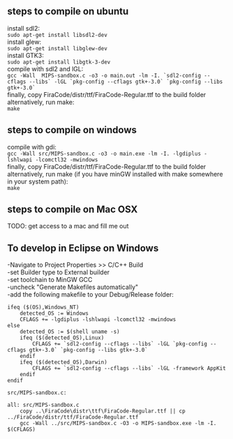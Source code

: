 ## steps to compile on ubuntu  
install sdl2:  
```sudo apt-get install libsdl2-dev```  
install glew:  
```sudo apt-get install libglew-dev```  
install GTK3:  
```sudo apt-get install libgtk-3-dev```  
compile with sdl2 and lGL:  
```gcc -Wall  MIPS-sandbox.c -o3 -o main.out -lm -I. `sdl2-config --cflags --libs` -lGL `pkg-config --cflags gtk+-3.0` `pkg-config --libs gtk+-3.0` ```  
finally, copy FiraCode/distr/ttf/FiraCode-Regular.ttf to the build folder  
alternatively, run make:  
```make```  

## steps to compile on windows  
compile with gdi:  
```gcc -Wall src/MIPS-sandbox.c -o3 -o main.exe -lm -I. -lgdiplus -lshlwapi -lcomctl32 -mwindows```  
finally, copy FiraCode/distr/ttf/FiraCode-Regular.ttf to the build folder  
alternatively, run make (if you have minGW installed with make somewhere in your system path):  
```make```  

## steps to compile on Mac OSX  
TODO: get access to a mac and fill me out  

## To develop in Eclipse on Windows  
-Navigate to Project Properties >> C/C++ Build  
-set Builder type to External builder  
-set toolchain to MinGW GCC  
-uncheck "Generate Makefiles automatically"  
-add the following makefile to your Debug/Release folder:  
```OSFLAG :=
ifeq ($(OS),Windows_NT)
    detected_OS := Windows
    CFLAGS += -lgdiplus -lshlwapi -lcomctl32 -mwindows
else
    detected_OS := $(shell uname -s)
    ifeq ($(detected_OS),Linux)
		CFLAGS += `sdl2-config --cflags --libs` -lGL `pkg-config --cflags gtk+-3.0` `pkg-config --libs gtk+-3.0`
    endif
	ifeq ($(detected_OS),Darwin)
		CFLAGS += `sdl2-config --cflags --libs` -lGL -framework AppKit
    endif
endif

src/MIPS-sandbox.c: 

all: src/MIPS-sandbox.c
	copy ..\FiraCode\distr\ttf\FiraCode-Regular.ttf || cp ../FiraCode/distr/ttf/FiraCode-Regular.ttf
	gcc -Wall ../src/MIPS-sandbox.c -O3 -o MIPS-sandbox.exe -lm -I. $(CFLAGS)
```  